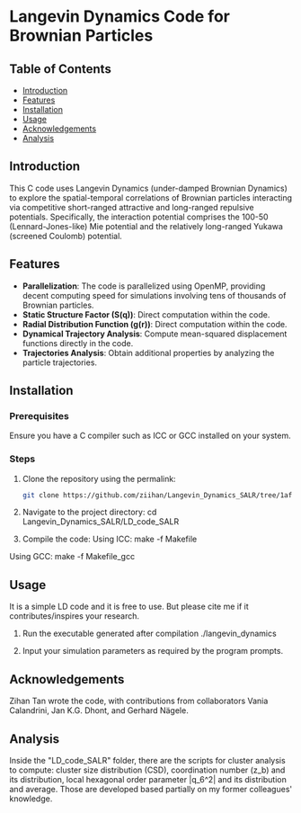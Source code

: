 # Langevin Dynamics Code for Brownian Particles



## Table of Contents
- [Introduction](#introduction)
- [Features](#features)
- [Installation](#installation)
- [Usage](#usage)
- [Acknowledgements](#acknowledgements)
- [Analysis](#analysis)

## Introduction

This C code uses Langevin Dynamics (under-damped Brownian Dynamics) to explore the spatial-temporal correlations of Brownian particles interacting via competitive short-ranged attractive and long-ranged repulsive potentials. Specifically, the interaction potential comprises the 100-50 (Lennard-Jones-like) Mie potential and the relatively long-ranged Yukawa (screened Coulomb) potential.

## Features

- **Parallelization**: The code is parallelized using OpenMP, providing decent computing speed for simulations involving tens of thousands of Brownian particles.
- **Static Structure Factor (S(q))**: Direct computation within the code.
- **Radial Distribution Function (g(r))**: Direct computation within the code.
- **Dynamical Trajectory Analysis**: Compute mean-squared displacement functions directly in the code.
- **Trajectories Analysis**: Obtain additional properties by analyzing the particle trajectories.

## Installation

### Prerequisites

Ensure you have a C compiler such as ICC or GCC installed on your system.

### Steps

1. Clone the repository using the permalink:
   ```bash
   git clone https://github.com/ziihan/Langevin_Dynamics_SALR/tree/1af7a3bcb3cd78005e03ccb661c0672046f7fd62/LD_code_SALR

2. Navigate to the project directory:
   cd Langevin_Dynamics_SALR/LD_code_SALR
   
3. Compile the code:
Using ICC:
make -f Makefile

Using GCC:
make -f Makefile_gcc

## Usage
It is a simple LD code and it is free to use. But please cite me if it contributes/inspires your research.

1. Run the executable generated after compilation
   ./langevin_dynamics
   
2. Input your simulation parameters as required by the program prompts.

## Acknowledgements
Zihan Tan wrote the code, with contributions from collaborators Vania Calandrini, Jan K.G. Dhont, and Gerhard Nägele.

## Analysis
Inside the "LD_code_SALR" folder, there are the scripts for cluster analysis to compute: cluster size distribution (CSD), coordination number (z_b) and its distribution, local hexagonal order parameter |q_6^2| and its distribution and average. Those are developed based partially on my former colleagues' knowledge.

